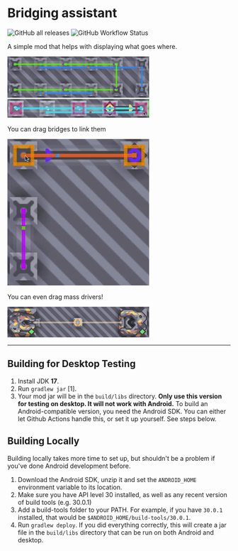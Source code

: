 # Bridging assistant
![GitHub all releases](https://img.shields.io/github/downloads/7003mars/bridges/total?style=for-the-badge)
![GitHub Workflow Status](https://img.shields.io/github/actions/workflow/status/7003mars/bridges/commitTest.yml)

A simple mod that helps with displaying what goes where.

![](img/segments.gif)
![](img/highlights.gif)

You can drag bridges to link them

![](img/drag.gif)

You can even drag mass drivers!

![](img/drag2.gif)

---
## Building for Desktop Testing

1. Install JDK **17**.
2. Run `gradlew jar` [1].
3. Your mod jar will be in the `build/libs` directory. **Only use this version for testing on desktop. It will not work with Android.**
To build an Android-compatible version, you need the Android SDK. You can either let Github Actions handle this, or set it up yourself. See steps below.

## Building Locally

Building locally takes more time to set up, but shouldn't be a problem if you've done Android development before.
1. Download the Android SDK, unzip it and set the `ANDROID_HOME` environment variable to its location.
2. Make sure you have API level 30 installed, as well as any recent version of build tools (e.g. 30.0.1)
3. Add a build-tools folder to your PATH. For example, if you have `30.0.1` installed, that would be `$ANDROID_HOME/build-tools/30.0.1`.
4. Run `gradlew deploy`. If you did everything correctly, this will create a jar file in the `build/libs` directory that can be run on both Android and desktop.
